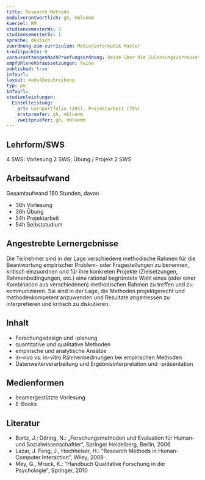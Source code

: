 ```yaml
---
title: Research Methods
modulverantwortlich: gh, mbluemm
kuerzel: RM
studiensemesterWs: 2
studiensemesterSs: 1
sprache: deutsch
zuordnung-zum-curriculum: Medieninformatik Master
kreditpunkte: 6
voraussetzungenNachPruefungsordnung: keine über die Zulassungsvorrausetzungen zum Studium hinausgehenden
empfohleneVoraussetzungen: keine
published: true
infourl: 
layout: modulbeschreibung
typ: pm
infourl: 
studienleistungen:
  Einzelleistung:
    art: Lernportfolio (30%), Projektarbeit (70%)
    erstpruefer: gh, mbluemm
    zweitpruefer: gh, mbluemm
---
```


## Lehrform/SWS
4 SWS: Vorlesung 2 SWS; Übung / Projekt 2 SWS

## Arbeitsaufwand

Gesamtaufwand 180 Stunden, davon 

- 36h Vorlesung 
- 36h Übung
- 54h Projektarbeit 
- 54h Selbststudium

## Angestrebte Lernergebnisse

Die Teilnehmer sind in der Lage verschiedene methodische Rahmen für die Beantwortung empirischer Problem- oder Fragestellungen zu benennen, kritisch einzuordnen und für ihre konkreten Projekte (Zielsetzungen, Rahmenbedingungen, etc.) eine rational begründete Wahl eines (oder einer Kombination aus verschiedenen) methodischen Rahmen zu treffen und zu kommunizieren.
Sie sind in der Lage, die Methoden projektgerecht und methodenkompetent anzuwenden und Resultate angemessen zu interpretieren und kritisch zu diskutieren.

## Inhalt
- Forschungsdesign und -planung
- quantitative und qualitative Methoden
- empirische und analytische Ansätze
- in-vivo vs. in-vitro Rahmenbedinungen bei empirischen Methoden
- Datenweiterverarbeitung und Ergebnisinterpretation und -präsentation

## Medienformen
- beamergestützte Vorlesung
- E-Books

## Literatur
- Bortz, J.; Döring, N.: „Forschungsmethoden und Evaluation für Human- und Sozialwissenschaftler“, Springer Heidelberg, Berlin, 2006
- Lazar, J. Feng, J., Hochheiser, H.: “Research Methods in Human-Computer Interaction”, Wiley, 2009
- Mey, G., Mruck, K.: “Handbuch Qualitative Forschung in der Psychologie", Springer, 2010

